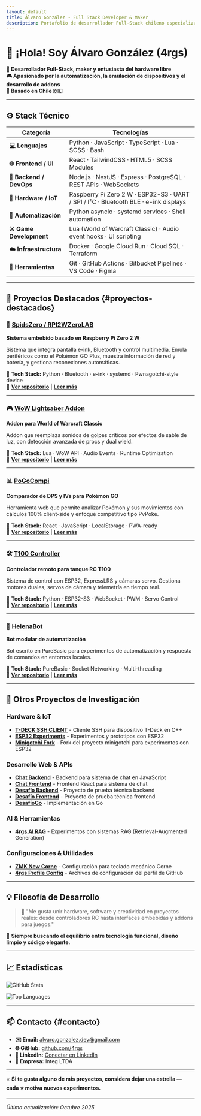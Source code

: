 ```yaml
---
layout: default
title: Álvaro González - Full Stack Developer & Maker
description: Portafolio de desarrollador Full-Stack chileno especializado en hardware libre, automatización y desarrollo creativo
---
```


# 👋 ¡Hola! Soy Álvaro González (4rgs)

**🧠 Desarrollador Full-Stack, maker y entusiasta del hardware libre**  
**🎮 Apasionado por la automatización, la emulación de dispositivos y el desarrollo de addons**  
**📍 Basado en Chile 🇨🇱**

---

## ⚙️ Stack Técnico

| Categoría | Tecnologías |
|-----------|-------------|
| **💻 Lenguajes** | Python · JavaScript · TypeScript · Lua · SCSS · Bash |
| **🌐 Frontend / UI** | React · TailwindCSS · HTML5 · SCSS Modules |
| **🔧 Backend / DevOps** | Node.js · NestJS · Express · PostgreSQL · REST APIs · WebSockets |
| **🧩 Hardware / IoT** | Raspberry Pi Zero 2 W · ESP32-S3 · UART / SPI / I²C · Bluetooth BLE · e-ink displays |
| **🧪 Automatización** | Python asyncio · systemd services · Shell automation |
| **⚔️ Game Development** | Lua (World of Warcraft Classic) · Audio event hooks · UI scripting |
| **☁️ Infraestructura** | Docker · Google Cloud Run · Cloud SQL · Terraform |
| **🧰 Herramientas** | Git · GitHub Actions · Bitbucket Pipelines · VS Code · Figma |

---

## 🚀 Proyectos Destacados {#proyectos-destacados}

### 🧩 [SpidsZero / RPI2WZeroLAB](./projects/rpi2wzerolab.html)
**Sistema embebido basado en Raspberry Pi Zero 2 W**

Sistema que integra pantalla e-ink, Bluetooth y control multimedia. Emula periféricos como el Pokémon GO Plus, muestra información de red y batería, y gestiona reconexiones automáticas.

🔧 **Tech Stack:** Python · Bluetooth · e-ink · systemd · Pwnagotchi-style device  
🔗 **[Ver repositorio](https://github.com/4rgs/RPI2WZeroLAB)** | **[Leer más](./projects/rpi2wzerolab.html)**

---

### 🎮 [WoW Lightsaber Addon](./projects/lightsaber-crit.html)
**Addon para World of Warcraft Classic**

Addon que reemplaza sonidos de golpes críticos por efectos de sable de luz, con detección avanzada de procs y dual wield.

🔧 **Tech Stack:** Lua · WoW API · Audio Events · Runtime Optimization  
🔗 **[Ver repositorio](https://github.com/4rgs/LightsaberCrit)** | **[Leer más](./projects/lightsaber-crit.html)**

---

### 📊 [PoGoCompi](./projects/pogocompi.html)
**Comparador de DPS y IVs para Pokémon GO**

Herramienta web que permite analizar Pokémon y sus movimientos con cálculos 100% client-side y enfoque competitivo tipo PvPoke.

🔧 **Tech Stack:** React · JavaScript · LocalStorage · PWA-ready  
🔗 **[Ver repositorio](https://github.com/4rgs/PoGoCompi)** | **[Leer más](./projects/pogocompi.html)**

---

### 🛠️ [T100 Controller](./projects/t100-controller.html)
**Controlador remoto para tanque RC T100**

Sistema de control con ESP32, ExpressLRS y cámaras servo. Gestiona motores duales, servos de cámara y telemetría en tiempo real.

🔧 **Tech Stack:** Python · ESP32-S3 · WebSocket · PWM · Servo Control  
🔗 **[Ver repositorio](https://github.com/4rgs/T100_Controler)** | **[Leer más](./projects/t100-controller.html)**

---

### 🤖 [HelenaBot](./projects/helenabot.html)
**Bot modular de automatización**

Bot escrito en PureBasic para experimentos de automatización y respuesta de comandos en entornos locales.

🔧 **Tech Stack:** PureBasic · Socket Networking · Multi-threading  
🔗 **[Ver repositorio](https://github.com/4rgs/helenaBot)** | **[Leer más](./projects/helenabot.html)**

---

## 🔬 Otros Proyectos de Investigación

### **Hardware & IoT**
- **[T-DECK SSH CLIENT](https://github.com/4rgs/T-DECK-SSH-CLIENT)** - Cliente SSH para dispositivo T-Deck en C++
- **[ESP32 Experiments](https://github.com/4rgs/esp32)** - Experimentos y prototipos con ESP32
- **[Minigotchi Fork](https://github.com/4rgs/minigotchi)** - Fork del proyecto minigotchi para experimentos con ESP32

### **Desarrollo Web & APIs**
- **[Chat Backend](https://github.com/4rgs/chat_backend)** - Backend para sistema de chat en JavaScript
- **[Chat Frontend](https://github.com/4rgs/chat_frontend)** - Frontend React para sistema de chat
- **[Desafío Backend](https://github.com/4rgs/desafio-backend)** - Proyecto de prueba técnica backend
- **[Desafío Frontend](https://github.com/4rgs/desafio-frontend)** - Proyecto de prueba técnica frontend
- **[DesafíoGo](https://github.com/4rgs/desafioGo)** - Implementación en Go

### **AI & Herramientas**
- **[4rgs AI RAG](https://github.com/4rgs/4rgs-ai-rag)** - Experimentos con sistemas RAG (Retrieval-Augmented Generation)

### **Configuraciones & Utilidades**
- **[ZMK New Corne](https://github.com/4rgs/zmk-new_corne)** - Configuración para teclado mecánico Corne
- **[4rgs Profile Config](https://github.com/4rgs/4rgs)** - Archivos de configuración del perfil de GitHub

---

## 💡 Filosofía de Desarrollo

> 🧩 "Me gusta unir hardware, software y creatividad en proyectos reales: desde controladores RC hasta interfaces embebidas y addons para juegos."

🎯 **Siempre buscando el equilibrio entre tecnología funcional, diseño limpio y código elegante.**

---

## 📈 Estadísticas

![GitHub Stats](https://github-readme-stats.vercel.app/api?username=4rgs&show_icons=true&theme=tokyonight&hide_border=true&bg_color=00000000)

![Top Languages](https://github-readme-stats.vercel.app/api/top-langs/?username=4rgs&layout=compact&theme=tokyonight&hide_border=true&bg_color=00000000)

---

## 📫 Contacto {#contacto}

- **✉️ Email:** [alvaro.gonzalez.dev@gmail.com](mailto:alvaro.gonzalez.dev@gmail.com)
- **🌐 GitHub:** [github.com/4rgs](https://github.com/4rgs)
- **💼 LinkedIn:** [Conectar en LinkedIn](https://linkedin.com/in/tu-perfil)
- **🏢 Empresa:** Integ LTDA

---

⭐️ **Si te gusta alguno de mis proyectos, considera dejar una estrella — cada ⭐ motiva nuevos experimentos.**

---

*Última actualización: Octubre 2025*